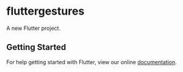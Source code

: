 # fluttergestures

A new Flutter project.

## Getting Started

For help getting started with Flutter, view our online
[documentation](http://flutter.io/).

